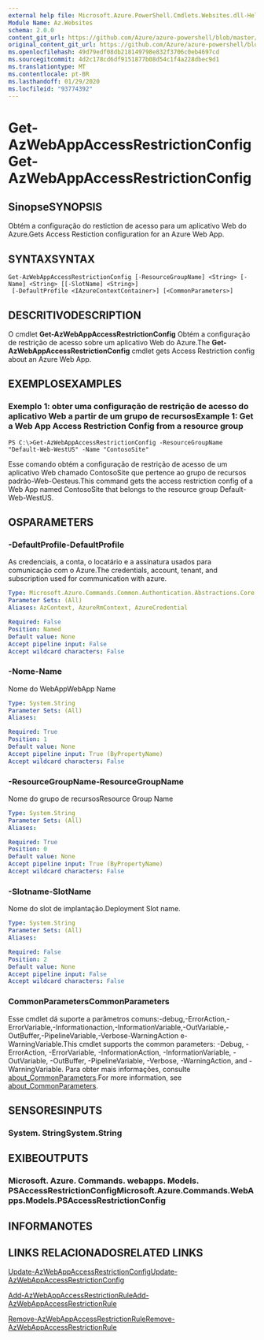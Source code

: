 ```yaml
---
external help file: Microsoft.Azure.PowerShell.Cmdlets.Websites.dll-Help.xml
Module Name: Az.Websites
schema: 2.0.0
content_git_url: https://github.com/Azure/azure-powershell/blob/master/src/Websites/Websites/help/Get-AzWebAppAccessRestrictionConfig.md
original_content_git_url: https://github.com/Azure/azure-powershell/blob/master/src/Websites/Websites/help/Get-AzWebAppAccessRestrictionConfig.md
ms.openlocfilehash: 49d79edf08db218149798e832f3706c0eb4697cd
ms.sourcegitcommit: 4d2c178cd6df9151877b08d54c1f4a228dbec9d1
ms.translationtype: MT
ms.contentlocale: pt-BR
ms.lasthandoff: 01/29/2020
ms.locfileid: "93774392"
---
```

# <span data-ttu-id="ff8a4-101">Get-AzWebAppAccessRestrictionConfig</span><span class="sxs-lookup"><span data-stu-id="ff8a4-101">Get-AzWebAppAccessRestrictionConfig</span></span>

## <span data-ttu-id="ff8a4-102">Sinopse</span><span class="sxs-lookup"><span data-stu-id="ff8a4-102">SYNOPSIS</span></span>
<span data-ttu-id="ff8a4-103">Obtém a configuração do restiction de acesso para um aplicativo Web do Azure.</span><span class="sxs-lookup"><span data-stu-id="ff8a4-103">Gets Access Restiction configuration for an Azure Web App.</span></span>

## <span data-ttu-id="ff8a4-104">SYNTAX</span><span class="sxs-lookup"><span data-stu-id="ff8a4-104">SYNTAX</span></span>

```
Get-AzWebAppAccessRestrictionConfig [-ResourceGroupName] <String> [-Name] <String> [[-SlotName] <String>]
 [-DefaultProfile <IAzureContextContainer>] [<CommonParameters>]
```

## <span data-ttu-id="ff8a4-105">DESCRITIVO</span><span class="sxs-lookup"><span data-stu-id="ff8a4-105">DESCRIPTION</span></span>
<span data-ttu-id="ff8a4-106">O cmdlet **Get-AzWebAppAccessRestrictionConfig** Obtém a configuração de restrição de acesso sobre um aplicativo Web do Azure.</span><span class="sxs-lookup"><span data-stu-id="ff8a4-106">The **Get-AzWebAppAccessRestrictionConfig** cmdlet gets Access Restriction config about an Azure Web App.</span></span>

## <span data-ttu-id="ff8a4-107">EXEMPLOS</span><span class="sxs-lookup"><span data-stu-id="ff8a4-107">EXAMPLES</span></span>

### <span data-ttu-id="ff8a4-108">Exemplo 1: obter uma configuração de restrição de acesso do aplicativo Web a partir de um grupo de recursos</span><span class="sxs-lookup"><span data-stu-id="ff8a4-108">Example 1: Get a Web App Access Restriction Config from a resource group</span></span>
```
PS C:\>Get-AzWebAppAccessRestrictionConfig -ResourceGroupName "Default-Web-WestUS" -Name "ContosoSite"
```

<span data-ttu-id="ff8a4-109">Esse comando obtém a configuração de restrição de acesso de um aplicativo Web chamado ContosoSite que pertence ao grupo de recursos padrão-Web-Oesteus.</span><span class="sxs-lookup"><span data-stu-id="ff8a4-109">This command gets the access restriction config of a Web App named ContosoSite that belongs to the resource group Default-Web-WestUS.</span></span>

## <span data-ttu-id="ff8a4-110">OS</span><span class="sxs-lookup"><span data-stu-id="ff8a4-110">PARAMETERS</span></span>

### <span data-ttu-id="ff8a4-111">-DefaultProfile</span><span class="sxs-lookup"><span data-stu-id="ff8a4-111">-DefaultProfile</span></span>
<span data-ttu-id="ff8a4-112">As credenciais, a conta, o locatário e a assinatura usados para comunicação com o Azure.</span><span class="sxs-lookup"><span data-stu-id="ff8a4-112">The credentials, account, tenant, and subscription used for communication with azure.</span></span>

```yaml
Type: Microsoft.Azure.Commands.Common.Authentication.Abstractions.Core.IAzureContextContainer
Parameter Sets: (All)
Aliases: AzContext, AzureRmContext, AzureCredential

Required: False
Position: Named
Default value: None
Accept pipeline input: False
Accept wildcard characters: False
```

### <span data-ttu-id="ff8a4-113">-Nome</span><span class="sxs-lookup"><span data-stu-id="ff8a4-113">-Name</span></span>
<span data-ttu-id="ff8a4-114">Nome do WebApp</span><span class="sxs-lookup"><span data-stu-id="ff8a4-114">WebApp Name</span></span>

```yaml
Type: System.String
Parameter Sets: (All)
Aliases:

Required: True
Position: 1
Default value: None
Accept pipeline input: True (ByPropertyName)
Accept wildcard characters: False
```

### <span data-ttu-id="ff8a4-115">-ResourceGroupName</span><span class="sxs-lookup"><span data-stu-id="ff8a4-115">-ResourceGroupName</span></span>
<span data-ttu-id="ff8a4-116">Nome do grupo de recursos</span><span class="sxs-lookup"><span data-stu-id="ff8a4-116">Resource Group Name</span></span>

```yaml
Type: System.String
Parameter Sets: (All)
Aliases:

Required: True
Position: 0
Default value: None
Accept pipeline input: True (ByPropertyName)
Accept wildcard characters: False
```

### <span data-ttu-id="ff8a4-117">-Slotname</span><span class="sxs-lookup"><span data-stu-id="ff8a4-117">-SlotName</span></span>
<span data-ttu-id="ff8a4-118">Nome do slot de implantação.</span><span class="sxs-lookup"><span data-stu-id="ff8a4-118">Deployment Slot name.</span></span>

```yaml
Type: System.String
Parameter Sets: (All)
Aliases:

Required: False
Position: 2
Default value: None
Accept pipeline input: False
Accept wildcard characters: False
```

### <span data-ttu-id="ff8a4-119">CommonParameters</span><span class="sxs-lookup"><span data-stu-id="ff8a4-119">CommonParameters</span></span>
<span data-ttu-id="ff8a4-120">Esse cmdlet dá suporte a parâmetros comuns:-debug,-ErrorAction,-ErrorVariable,-Informationaction,-InformationVariable,-OutVariable,-OutBuffer,-PipelineVariable,-Verbose-WarningAction e-WarningVariable.</span><span class="sxs-lookup"><span data-stu-id="ff8a4-120">This cmdlet supports the common parameters: -Debug, -ErrorAction, -ErrorVariable, -InformationAction, -InformationVariable, -OutVariable, -OutBuffer, -PipelineVariable, -Verbose, -WarningAction, and -WarningVariable.</span></span> <span data-ttu-id="ff8a4-121">Para obter mais informações, consulte [about_CommonParameters](https://go.microsoft.com/fwlink/?LinkID=113216).</span><span class="sxs-lookup"><span data-stu-id="ff8a4-121">For more information, see [about_CommonParameters](https://go.microsoft.com/fwlink/?LinkID=113216).</span></span>

## <span data-ttu-id="ff8a4-122">SENSORES</span><span class="sxs-lookup"><span data-stu-id="ff8a4-122">INPUTS</span></span>

### <span data-ttu-id="ff8a4-123">System. String</span><span class="sxs-lookup"><span data-stu-id="ff8a4-123">System.String</span></span>

## <span data-ttu-id="ff8a4-124">EXIBE</span><span class="sxs-lookup"><span data-stu-id="ff8a4-124">OUTPUTS</span></span>

### <span data-ttu-id="ff8a4-125">Microsoft. Azure. Commands. webapps. Models. PSAccessRestrictionConfig</span><span class="sxs-lookup"><span data-stu-id="ff8a4-125">Microsoft.Azure.Commands.WebApps.Models.PSAccessRestrictionConfig</span></span>

## <span data-ttu-id="ff8a4-126">INFORMA</span><span class="sxs-lookup"><span data-stu-id="ff8a4-126">NOTES</span></span>

## <span data-ttu-id="ff8a4-127">LINKS RELACIONADOS</span><span class="sxs-lookup"><span data-stu-id="ff8a4-127">RELATED LINKS</span></span>

[<span data-ttu-id="ff8a4-128">Update-AzWebAppAccessRestrictionConfig</span><span class="sxs-lookup"><span data-stu-id="ff8a4-128">Update-AzWebAppAccessRestrictionConfig</span></span>](./Update-AzWebAppAccessRestrictionConfig.md)

[<span data-ttu-id="ff8a4-129">Add-AzWebAppAccessRestrictionRule</span><span class="sxs-lookup"><span data-stu-id="ff8a4-129">Add-AzWebAppAccessRestrictionRule</span></span>](./Add-AzWebAppAccessRestrictionRule.md)

[<span data-ttu-id="ff8a4-130">Remove-AzWebAppAccessRestrictionRule</span><span class="sxs-lookup"><span data-stu-id="ff8a4-130">Remove-AzWebAppAccessRestrictionRule</span></span>](./Remove-AzWebAppAccessRestrictionRule.md)
